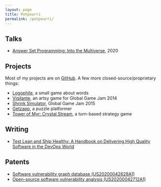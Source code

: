 ```yaml
---
layout: page
title: Potpourri
permalink: /potpourri/
---
```


## Talks

- [Answer Set Programming: Into the Multiverse](/talks/asp), 2020

## Projects

Most of my projects are on [GitHub](https://github.com/dariusf). A few more closed-source/proprietary things:

- [Logophile](https://play.google.com/store/apps/details?id=io.github.dariusf.logophile), a small game about words
- [Vigilante](http://globalgamejam.org/2014/games/vigilante), an artsy game for Global Game Jam 2014
- [Shrink Simulator](https://globalgamejam.org/2015/games/shrink-simulator-2015), Global Game Jam 2015
- [Getzapp](http://gamelab.sutd.edu.sg/training/project/getzapp/), a puzzle platformer
- [Tower of Myr: Crystal Stream](http://gamelab.sutd.edu.sg/training/project/tom-crystalstream/), a turn-based strategy game

## Writing

- [Test Lean and Ship Healthy: A Handbook on Delivering High Quality Software in the DevOps World](https://srcclr.github.io/oct-wave/)

## Patents

- [Software vulnerability graph database (US20200042628A1)](https://patents.google.com/patent/US20200042628A1/en)
- [Open-source software vulnerability analysis (US20200042712A1)](https://patents.google.com/patent/US20200042712A1/en)
